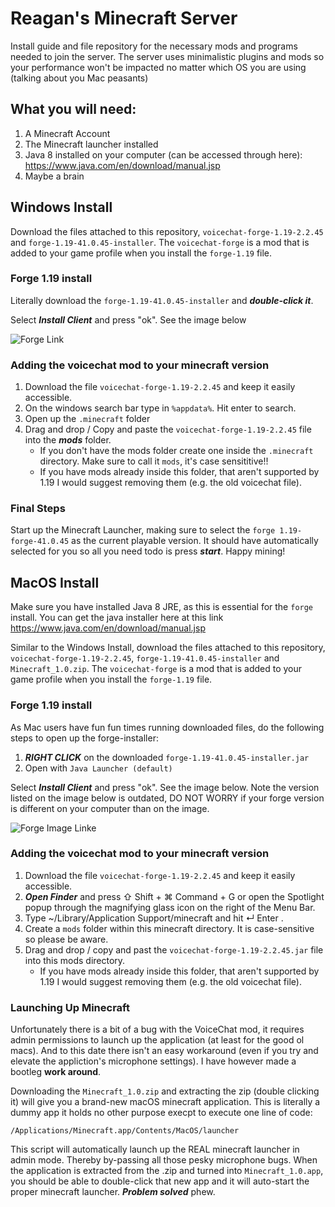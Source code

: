 # Reagan's Minecraft Server
Install guide and file repository for the necessary mods and programs needed to join the server. The server uses minimalistic plugins and mods so your performance won't be impacted no matter which OS you are using (talking about you Mac peasants)

## What you will need:
1. A Minecraft Account
2. The Minecraft launcher installed
3. Java 8 installed on your computer (can be accessed through here): https://www.java.com/en/download/manual.jsp
5. Maybe a brain

## Windows Install
Download the files attached to this repository, ```voicechat-forge-1.19-2.2.45``` and ```forge-1.19-41.0.45-installer```. The ```voicechat-forge``` is a mod that is added to your game profile when you install the ```forge-1.19``` file.

### Forge 1.19 install
Literally download the ```forge-1.19-41.0.45-installer``` and **_double-click it_**. 

Select **_Install Client_** and press "ok". See the image below

![Forge Link](https://i0.wp.com/www.alphr.com/wp-content/uploads/2021/03/1-32.png?resize=309%2C293&ssl=1)


### Adding the voicechat mod to your minecraft version
1. Download the file ```voicechat-forge-1.19-2.2.45``` and keep it easily accessible.
2. On the windows search bar type in ```%appdata%```. Hit enter to search.
3. Open up the ```.minecraft``` folder
4. Drag and drop / Copy and paste the ```voicechat-forge-1.19-2.2.45``` file into the **_mods_** folder.
   - If you don't have the mods folder create one inside the ```.minecraft``` directory. Make sure to call it ```mods```, it's case sensititive!!
   - If you have mods already inside this folder,  that aren't supported by 1.19 I would suggest removing them (e.g. the old voicechat file). 

### Final Steps
Start up the Minecraft Launcher, making sure to select the ```forge 1.19-forge-41.0.45``` as the current playable version. It should have automatically selected for you so all you need todo is press **_start_**. Happy mining!


## MacOS Install
Make sure you have installed Java 8 JRE, as this is essential for the ```forge``` install. You can get the java installer here at this link https://www.java.com/en/download/manual.jsp

Similar to the Windows Install, download the files attached to this repository, ```voicechat-forge-1.19-2.2.45```, ```forge-1.19-41.0.45-installer``` and ```Minecraft_1.0.zip```. The ```voicechat-forge``` is a mod that is added to your game profile when you install the ```forge-1.19``` file.

### Forge 1.19 install
As Mac users have fun fun times running downloaded files, do the following steps to open up the forge-installer:
1. **_RIGHT CLICK_** on the downloaded ```forge-1.19-41.0.45-installer.jar```
2. Open with ```Java Launcher (default)```

Select **_Install Client_** and press "ok". See the image below. Note the version listed on the image below is outdated, DO NOT WORRY if your forge version is different on your computer than on the image.

![Forge Image Linke](https://i0.wp.com/www.alphr.com/wp-content/uploads/2021/03/1-32.png?resize=309%2C293&ssl=1)

### Adding the voicechat mod to your minecraft version
1. Download the file ```voicechat-forge-1.19-2.2.45``` and keep it easily accessible.
2. **_Open Finder_** and press ⇧ Shift + ⌘ Command + G or open the Spotlight popup through the magnifying glass icon on the right of the Menu Bar.
3. Type ~/Library/Application Support/minecraft and hit ↵ Enter .
4. Create a ```mods``` folder within this minecraft directory. It is case-sensitive so please be aware.
5. Drag and drop / copy and past the ```voicechat-forge-1.19-2.2.45.jar``` file into this mods directory.
   - If you have mods already inside this folder,  that aren't supported by 1.19 I would suggest removing them (e.g. the old voicechat file). 

### Launching Up Minecraft
Unfortunately there is a bit of a bug with the VoiceChat mod, it requires admin permissions to launch up the application (at least for the good ol macs). And to this date there isn't an easy workaround (even if you try and elevate the appliction's microphone settings). I have however made a bootleg **work around**. 

Downloading the ```Minecraft_1.0.zip``` and extracting the zip (double clicking it) will give you a brand-new macOS minecraft application. This is literally a dummy app it holds no other purpose execpt to execute one line of code:

```/Applications/Minecraft.app/Contents/MacOS/launcher```

This script will automatically launch up the REAL minecraft launcher in admin mode. Thereby by-passing all those pesky microphone bugs. When the application is extracted from the .zip and turned into ```Minecraft_1.0.app```, you should be able to double-click that new app and it will auto-start the proper minecraft launcher. **_Problem solved_** phew.


